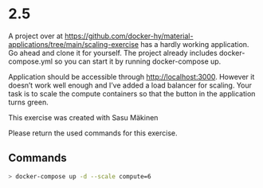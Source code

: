# 2.5

A project over at <https://github.com/docker-hy/material-applications/tree/main/scaling-exercise> has a hardly working application. Go ahead and clone it for yourself. The project already includes docker-compose.yml so you can start it by running docker-compose up.

Application should be accessible through <http://localhost:3000>. However it doesn’t work well enough and I’ve added a load balancer for scaling. Your task is to scale the compute containers so that the button in the application turns green.

This exercise was created with Sasu Mäkinen

Please return the used commands for this exercise.

## Commands

```sh
> docker-compose up -d --scale compute=6
```
